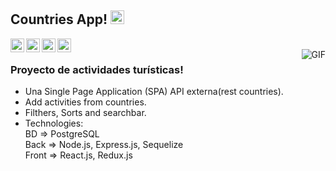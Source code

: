 ## Countries App! <img width="22px" src="https://raw.githubusercontent.com/iampavangandhi/iampavangandhi/master/gifs/Hi.gif">


<a href="https://weather-app-65858.firebaseapp.com/">
  <img align="left" alt="Deploy App" width="22px" src="https://cdn.jsdelivr.net/npm/simple-icons@3.13.0/icons/appstore.svg" />
</a>
<a href="https://www.linkedin.com/in/devmontini/">
  <img align="left" alt="Linkedin" width="22px" src="https://cdn.jsdelivr.net/npm/simple-icons@v3/icons/linkedin.svg" />
</a>
<a href="https://github.com/devmontini/">
  <img align="left" alt="GitHub" width="22px" src="https://cdn.jsdelivr.net/npm/simple-icons@v3/icons/github.svg" />
</a>
<a href="https://devmontini.github.io/">
  <img align="left" alt="Portfolio" width="22px" src="https://cdn.jsdelivr.net/npm/simple-icons@3.13.0/icons/affinityphoto.svg" />
</a><br />

<img align="right" alt="GIF" src="https://media.giphy.com/media/13HgwGsXF0aiGY/giphy.gif" />

### Proyecto de actividades turísticas!
- Una Single Page Application (SPA)  API externa(rest countries).
- Add activities from countries.
- Filthers, Sorts and searchbar.
- Technologies:<br />
    BD => PostgreSQL <br />
    Back => Node.js, Express.js, Sequelize<br />
    Front => React.js, Redux.js<br />
